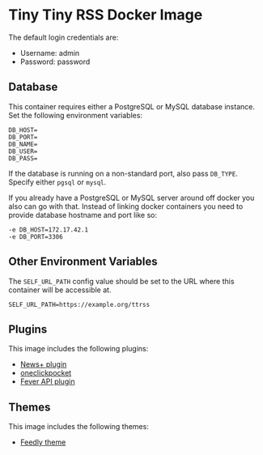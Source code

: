 # Tiny Tiny RSS Docker Image

The default login credentials are:

* Username: admin
* Password: password

## Database

This container requires either a PostgreSQL or MySQL database instance. Set the following environment variables:

```
DB_HOST=
DB_PORT=
DB_NAME=
DB_USER=
DB_PASS=
```

If the database is running on a non-standard port, also pass `DB_TYPE`. Specify either `pgsql` or `mysql`.

If you already have a PostgreSQL or MySQL server around off docker you also can go with that.
Instead of linking docker containers you need to provide database hostname and port like so:

```
-e DB_HOST=172.17.42.1
-e DB_PORT=3306
```

## Other Environment Variables

The `SELF_URL_PATH` config value should be set to the URL where this container will be accessible at. 

```
SELF_URL_PATH=https://example.org/ttrss
```

## Plugins

This image includes the following plugins:

- [News+ plugin](https://github.com/voidstern/tt-rss-newsplus-plugin)
- [oneclickpocket](https://github.com/fxneumann/oneclickpocket)
- [Fever API plugin](https://github.com/DigitalDJ/tinytinyrss-fever-plugin/)

## Themes

This image includes the following themes:

- [Feedly theme](https://github.com/levito/tt-rss-feedly-theme)
